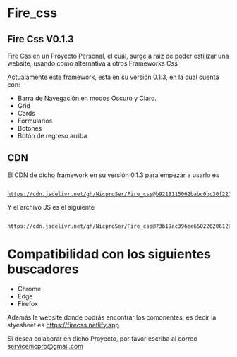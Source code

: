 # Fire_css
## Fire Css V0.1.3

Fire Css en un Proyecto Personal, el cuál, surge a raiz de poder estilizar una website, usando como alternativa a otros Frameworks Css


Actualamente este framework, esta en su versión 0.1.3, en la cual cuenta con:

- Barra de Navegación en modos Oscuro y Claro.
- Grid
- Cards
- Formularios
- Botones
- Botón de regreso arriba

## CDN

El CDN de dicho framework en su versión 0.1.3 para empezar a usarlo es <pre><code> https://cdn.jsdelivr.net/gh/NicproSer/Fire_css@b9218115062babc0bc30f227b1aa5cd7e3d40016/css/fire.css </code></pre>

Y el archivo JS es el siguiente
<pre><code> https://cdn.jsdelivr.net/gh/NicproSer/Fire_css@73b19ac396ee650226206120035e3878f4e63f6f/js/fire.js </code></pre>


# Compatibilidad con los siguientes buscadores

- Chrome
- Edge
- Firefox


Además la website donde podrás encontrar los comonentes, es decir la styesheet es https://firecss.netlify.app

Si desea colaborar en dicho Proyecto, por favor escriba al correo servicenicpro@gmail.com
